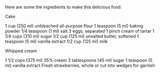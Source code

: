 Here are some the ingredients to make this delicious food:

Cake

1 cup (250 ml) unbleached all-purpose flour
1 teaspoon (5 ml) baking powder
1/4 teaspoon (1 ml) salt
3 eggs, separated
1 pinch cream of tartar
1 1/4 cups (310 ml) sugar
1/2 cup (125 ml) unsalted butter, softened
1 teaspoon (5 ml) vanilla extract
1/2 cup (125 ml) milk

Whipped cream

1 1/2 cups (375 ml) 35% cream
3 tablespoons (45 ml) sugar
1 teaspoon (5 ml) vanilla extract
Fresh strawberries, whole or cut into wedges for garnish